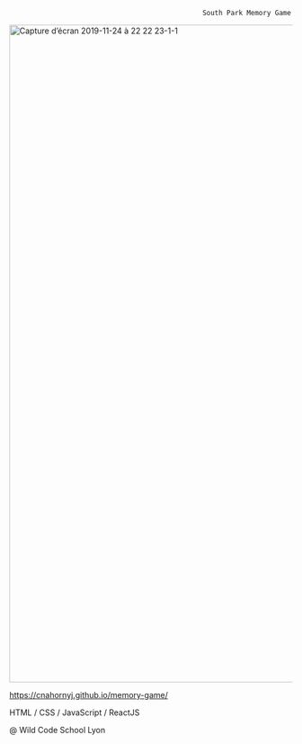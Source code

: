                                                     South Park Memory Game
<img width="1168" alt="Capture d’écran 2019-11-24 à 22 22 23-1-1" src="https://user-images.githubusercontent.com/50181632/69502210-d96c5080-0f0c-11ea-840f-9e6025820a5f.png">

https://cnahornyj.github.io/memory-game/

HTML / CSS / JavaScript / ReactJS

@ Wild Code School Lyon 
